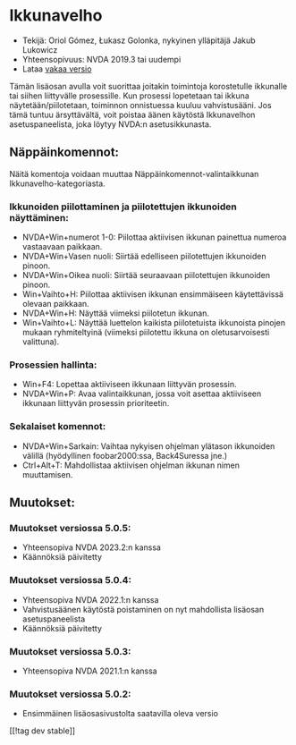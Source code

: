 # Ikkunavelho #

* Tekijä: Oriol Gómez, Łukasz Golonka, nykyinen ylläpitäjä Jakub Lukowicz
* Yhteensopivuus: NVDA 2019.3 tai uudempi
* Lataa [vakaa versio][1]

Tämän lisäosan avulla voit suorittaa joitakin toimintoja korostetulle
ikkunalle tai siihen liittyvälle prosessille. Kun prosessi lopetetaan tai
ikkuna näytetään/piilotetaan, toiminnon onnistuessa kuuluu
vahvistusääni. Jos tämä tuntuu ärsyttävältä, voit poistaa äänen käytöstä
Ikkunavelhon asetuspaneelista, joka löytyy NVDA:n asetusikkunasta.

## Näppäinkomennot:
Näitä komentoja voidaan muuttaa Näppäinkomennot-valintaikkunan
Ikkunavelho-kategoriasta.
### Ikkunoiden piilottaminen ja piilotettujen ikkunoiden näyttäminen:
* NVDA+Win+numerot 1-0: Piilottaa aktiivisen ikkunan painettua numeroa
  vastaavaan paikkaan.
* NVDA+Win+Vasen nuoli: Siirtää edelliseen piilotettujen ikkunoiden pinoon.
* NVDA+Win+Oikea nuoli: Siirtää seuraavaan piilotettujen ikkunoiden pinoon.
* Win+Vaihto+H: Piilottaa aktiivisen ikkunan ensimmäiseen käytettävissä
  olevaan paikkaan.
* NVDA+Win+H: Näyttää viimeksi piilotetun ikkunan.
* Win+Vaihto+L: Näyttää luettelon kaikista piilotetuista ikkunoista pinojen
  mukaan ryhmiteltyinä (viimeksi piilotettu ikkuna on oletusarvoisesti
  valittuna).

### Prosessien hallinta:
* Win+F4: Lopettaa aktiiviseen ikkunaan liittyvän prosessin.
* NVDA+Win+P: Avaa valintaikkunan, jossa voit asettaa aktiiviseen ikkunaan
  liittyvän prosessin prioriteetin.

### Sekalaiset komennot:
* NVDA+Win+Sarkain: Vaihtaa nykyisen ohjelman ylätason ikkunoiden välillä
  (hyödyllinen foobar2000:ssa, Back4Suressa jne.)
* Ctrl+Alt+T: Mahdollistaa aktiivisen ohjelman ikkunan nimen muuttamisen.

## Muutokset:

### Muutokset versiossa 5.0.5:

* Yhteensopiva NVDA 2023.2:n kanssa
* Käännöksiä päivitetty

### Muutokset versiossa 5.0.4:

* Yhteensopiva NVDA 2022.1:n kanssa
* Vahvistusäänen käytöstä poistaminen on nyt mahdollista lisäosan
  asetuspaneelista
* Käännöksiä päivitetty

### Muutokset versiossa 5.0.3:

* Yhteensopiva NVDA 2021.1:n kanssa

### Muutokset versiossa 5.0.2:

* Ensimmäinen lisäosasivustolta saatavilla oleva versio

[[!tag dev stable]]

[1]: https://www.nvaccess.org/addonStore/legacy?file=winwizard
